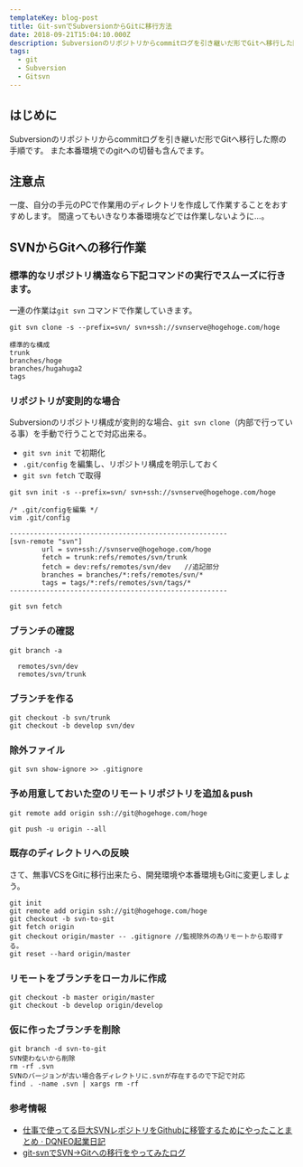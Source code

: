 ```yaml
---
templateKey: blog-post
title: Git-svnでSubversionからGitに移行方法
date: 2018-09-21T15:04:10.000Z
description: Subversionのリポジトリからcommitログを引き継いだ形でGitへ移行した際の手順です。また本番環境でのgitへの切替も含んでます。
tags:
  - git
  - Subversion
  - Gitsvn
---
```


## はじめに

Subversionのリポジトリからcommitログを引き継いだ形でGitへ移行した際の手順です。
また本番環境でのgitへの切替も含んでます。

## 注意点
一度、自分の手元のPCで作業用のディレクトリを作成して作業することをおすすめします。
間違ってもいきなり本番環境などでは作業しないように…。

## SVNからGitへの移行作業

### 標準的なリポジトリ構造なら下記コマンドの実行でスムーズに行きます。

一連の作業は`git svn` コマンドで作業していきます。

```
git svn clone -s --prefix=svn/ svn+ssh://svnserve@hogehoge.com/hoge

標準的な構成
trunk
branches/hoge
branches/hugahuga2
tags
```

### リポジトリが変則的な場合

Subversionのリポジトリ構成が変則的な場合、`git svn clone`（内部で行っている事）を手動で行うことで対応出来る。

- `git svn init` で初期化
- `.git/config` を編集し、リポジトリ構成を明示しておく
- `git svn fetch` で取得

```
git svn init -s --prefix=svn/ svn+ssh://svnserve@hogehoge.com/hoge

/* .git/configを編集 */
vim .git/config

------------------------------------------------------
[svn-remote "svn"]
        url = svn+ssh://svnserve@hogehoge.com/hoge
        fetch = trunk:refs/remotes/svn/trunk
        fetch = dev:refs/remotes/svn/dev　　//追記部分
        branches = branches/*:refs/remotes/svn/*
        tags = tags/*:refs/remotes/svn/tags/*
------------------------------------------------------

git svn fetch
```


### ブランチの確認

```
git branch -a

  remotes/svn/dev
  remotes/svn/trunk
```

### ブランチを作る

```
git checkout -b svn/trunk
git checkout -b develop svn/dev
```

### 除外ファイル

```
git svn show-ignore >> .gitignore
```

### 予め用意しておいた空のリモートリポジトリを追加＆push

```
git remote add origin ssh://git@hogehoge.com/hoge

git push -u origin --all
```


### 既存のディレクトリへの反映

さて、無事VCSをGitに移行出来たら、開発環境や本番環境もGitに変更しましょう。

```
git init
git remote add origin ssh://git@hogehoge.com/hoge
git checkout -b svn-to-git
git fetch origin
git checkout origin/master -- .gitignore //監視除外の為リモートから取得する。
git reset --hard origin/master
```

### リモートをブランチをローカルに作成

```
git checkout -b master origin/master
git checkout -b develop origin/develop
```

### 仮に作ったブランチを削除

```
git branch -d svn-to-git
SVN使わないから削除
rm -rf .svn
SVNのバージョンが古い場合各ディレクトリに.svnが存在するので下記で対応
find . -name .svn | xargs rm -rf
```

### 参考情報
- [仕事で使ってる巨大SVNレポジトリをGithubに移管するためにやったことまとめ · DQNEO起業日記]([http://dqn.sakusakutto.jp/2012/10/svn-git-github-migration.html](http://dqn.sakusakutto.jp/2012/10/svn-git-github-migration.html))
- [git-svnでSVN→Gitへの移行をやってみたログ]([http://qiita.com/hidekuro/items/4727715fbda8f10b6b11](http://qiita.com/hidekuro/items/4727715fbda8f10b6b11))

